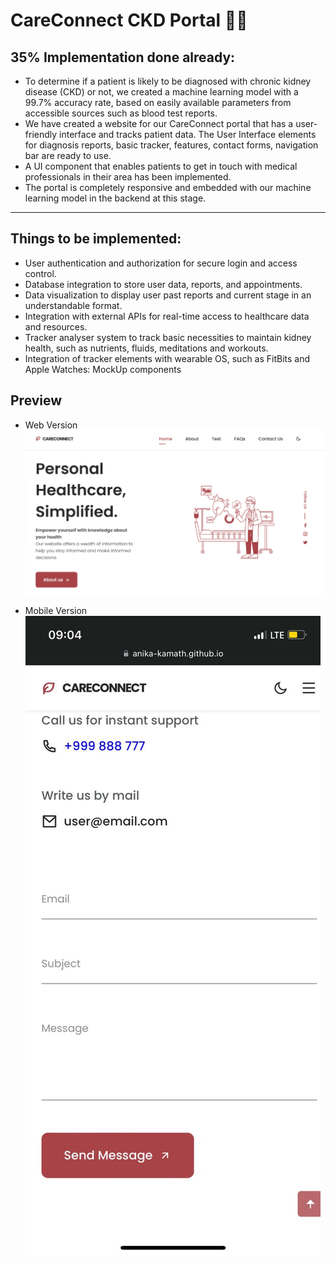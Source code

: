 # CareConnect CKD Portal 🧑‍⚕️


## 35% Implementation done already:
- To determine if a patient is likely to be diagnosed with chronic kidney disease (CKD) or not, we created a machine learning model with a 99.7% accuracy rate, based on easily available parameters from accessible sources such as blood test reports.
- We have created a website for our CareConnect portal that has a user-friendly interface and tracks patient data. The User Interface elements for diagnosis reports, basic tracker, features, contact forms, navigation bar are ready to use.
- A UI component that enables patients to get in touch with medical professionals in their area has been implemented.
- The portal is completely responsive and embedded with our machine learning model in the backend at this stage.

---


## Things to be implemented:
- User authentication and authorization for secure login and access control.
- Database integration to store user data, reports, and appointments.
- Data visualization to display user past reports and current stage in an understandable format.
- Integration with external APIs for real-time access to healthcare data and resources.
- Tracker analyser system to track basic necessities to maintain kidney health, such as nutrients, fluids, meditations and workouts.
- Integration of tracker elements with wearable OS, such as FitBits and Apple Watches: MockUp components


## Preview
- Web Version
![preview](preview.png)

- Mobile Version
![preview](preview2.jpeg)





